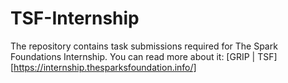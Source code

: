 # TSF-Internship

The repository contains task submissions required for The Spark Foundations 
Internship. You can read more about it: [GRIP | TSF][https://internship.thesparksfoundation.info/]
